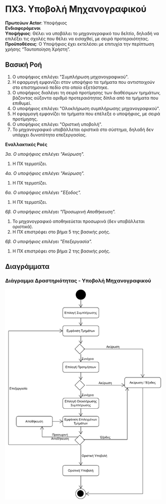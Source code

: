 # ΠΧ3. Υποβολή Μηχανογραφικού

**Πρωτεύων Actor**: Υποψήφιος  
**Ενδιαφερόμενοι**  
**Υποψήφιος**: Θέλει να υποβάλει το μηχανογραφικό του δελτίο, δηλαδή να επιλέξει τις σχολές που θέλει να εισαχθεί, με σειρά προτεραιότητας.<br>
**Προϋποθέσεις**: Ο Υποψήφιος έχει εκτελέσει με επιτυχία την περίπτωση χρήσης “Ταυτοποίηση Χρήστη”.

## Βασική Ροή
1. Ο υποψήφιος επιλέγει "Συμπλήρωση μηχανογραφικού".
2. Η εφαρμογή εμφανίζει στον υποψήφιο τα τμήματα που αντιστοιχούν στο επιστημονικό πεδίο στο οποίο εξετάστηκε.
3. Ο υποψήφιος διαλέγει τη σειρά προτίμησης των διαθέσιμων τμημάτων, βάζοντας αύξοντα αριθμό προτεραιότητας δίπλα από τα τμήματα που επιθυμεί.
4. Ο υποψήφιος επιλέγει "Ολοκλήρωση συμπλήρωσης μηχανογραφικού".
5. Η εφαρμογή εμφανίζει τα τμήματα που επέλεξε ο υποψήφιος, με σειρά προτίμησης.
6. Ο υποψήφιος επιλέγει "Οριστική υποβολή".
7. Το μηχανογραφικό υποβάλλεται οριστικά στο σύστημα, δηλαδή δεν υπάρχει δυνατότητα επεξεργασίας.

**Εναλλακτικές Ροές**

*3α. Ο υποψήφιος επιλέγει "Ακύρωση".*
1. Η ΠΧ τερματίζει.

*4α. Ο υποψήφιος επιλέγει "Ακύρωση".*
1. Η ΠΧ τερματίζει.

*6α. Ο υποψήφιος επιλέγει "Έξοδος".*
1. Η ΠΧ τερματίζει.

*6β. Ο υποψήφιος επιλέγει "Προσωρινή Αποθήκευση".*
1. Το μηχανογραφικό αποθηκεύεται προσωρινά (δεν υποβάλλεται οριστικά).
2. Η ΠΧ επιστρέφει στο βήμα 5 της βασικής ροής.

*6β. Ο υποψήφιος επιλέγει "Επεξεργασία".*
1. Η ΠΧ επιστρέφει στο βήμα 2 της βασικής ροής.

## Διαγράμματα 
### Διάγραμμα Δραστηριότητας - Υποβολή Μηχανογραφικού

![Διάγραμμα δραστηριότητας - Υποβολή Μηχανογραφικού](uml/requirements/activity-submit-departments.png)